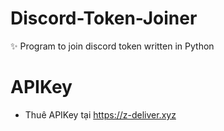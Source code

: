 # Discord-Token-Joiner
✨ Program to join discord token written in Python

# APIKey
- Thuê APIKey tại https://z-deliver.xyz